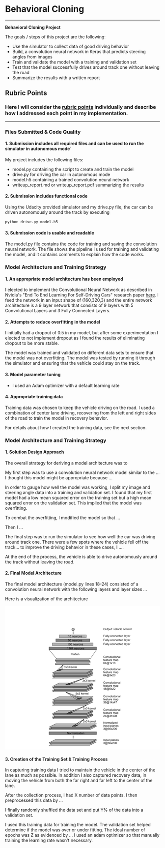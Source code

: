 # **Behavioral Cloning** 

---

**Behavioral Cloning Project**

The goals / steps of this project are the following:
* Use the simulator to collect data of good driving behavior
* Build, a convolution neural network in Keras that predicts steering angles from images
* Train and validate the model with a training and validation set
* Test that the model successfully drives around track one without leaving the road
* Summarize the results with a written report


[//]: # (Image References)


[image1]: images/network_architecture.png "Network Architecture"

## Rubric Points
### Here I will consider the [rubric points](https://review.udacity.com/#!/rubrics/432/view) individually and describe how I addressed each point in my implementation.  

---
### Files Submitted & Code Quality

#### 1. Submission includes all required files and can be used to run the simulator in autonomous mode`

My project includes the following files:
* model.py containing the script to create and train the model
* drive.py for driving the car in autonomous mode
* model.h5 containing a trained convolution neural network 
* writeup_report.md or writeup_report.pdf summarizing the results

#### 2. Submission includes functional code
Using the Udacity provided simulator and my drive.py file, the car can be driven autonomously around the track by executing 
```sh
python drive.py model.h5
```


#### 3. Submission code is usable and readable

The model.py file contains the code for training and saving the convolution neural network. The file shows the pipeline I used for training and validating the model, and it contains comments to explain how the code works.

### Model Architecture and Training Strategy

#### 1. An appropriate model architecture has been employed

I elected to implement the Convolutional Neural Network as described in Nvidia's "End To End Learning For Self-Driving Cars" research paper [here](https://arxiv.org/pdf/1604.07316.pdf). I feed the network in an input shape of (160,320,3) and the entire network architecture is a 9 layer network that consists of 9 layers with 5 Convolutional Layers and 3 Fully Connected Layers.

#### 2. Attempts to reduce overfitting in the model

I initially had a dropout of 0.5 in my model, but after some experimentation I elected to not implement dropout as I found the results of eliminating dropout to be more stable.

The model was trained and validated on different data sets to ensure that the model was not overfitting. The model was tested by running it through the simulator and ensuring that the vehicle could stay on the track.

#### 3. Model parameter tuning


* I used an Adam optimizer with a default learning rate

#### 4. Appropriate training data

Training data was chosen to keep the vehicle driving on the road. I used a combination of center lane driving, recovering from the left and right sides of the road to train the model in recovery behavior.

For details about how I created the training data, see the next section. 

### Model Architecture and Training Strategy

#### 1. Solution Design Approach

The overall strategy for deriving a model architecture was to 

My first step was to use a convolution neural network model similar to the ... I thought this model might be appropriate because ...

In order to gauge how well the model was working, I split my image and steering angle data into a training and validation set. I found that my first model had a low mean squared error on the training set but a high mean squared error on the validation set. This implied that the model was overfitting. 

To combat the overfitting, I modified the model so that ...

Then I ... 

The final step was to run the simulator to see how well the car was driving around track one. There were a few spots where the vehicle fell off the track... to improve the driving behavior in these cases, I ....

At the end of the process, the vehicle is able to drive autonomously around the track without leaving the road.

#### 2. Final Model Architecture

The final model architecture (model.py lines 18-24) consisted of a convolution neural network with the following layers and layer sizes ...

Here is a visualization of the architecture 

![alt text][image1]

#### 3. Creation of the Training Set & Training Process

In capturing training data I tried to maintain the vehicle in the center of the lane as much as possible. In addition I also captured recovery data, in moving the vehicle from both the far right and far left to the center of the lane.

After the collection process, I had X number of data points. I then preprocessed this data by ...


I finally randomly shuffled the data set and put Y% of the data into a validation set. 

I used this training data for training the model. The validation set helped determine if the model was over or under fitting. The ideal number of epochs was Z as evidenced by ... I used an adam optimizer so that manually training the learning rate wasn't necessary.
